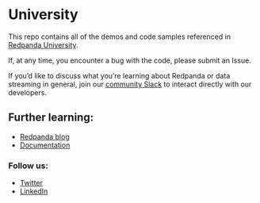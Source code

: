 # University

This repo contains all of the demos and code samples referenced in [Redpanda University](https://university.redpanda.com/).

If, at any time, you encounter a bug with the code, please submit an Issue. 

If you’d like to discuss what you’re learning about Redpanda or data streaming in general, join our [community Slack](https://join.slack.com/t/redpandacommunity/shared_invite/zt-ng2ze1uv-l5VMWSGQHB9gp47~kNnYGA/) to interact directly with our developers. 

## Further learning:
- [Redpanda blog](https://redpanda.com/blog) 
- [Documentation](https://docs.redpanda.com/) 

### Follow us:
- [Twitter](https://twitter.com/redpandadata)
- [LinkedIn](https://www.linkedin.com/company/redpanda-data/) 

